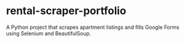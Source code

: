# rental-scraper-portfolio
A Python project that scrapes apartment listings and fills Google Forms using Selenium and BeautifulSoup.
